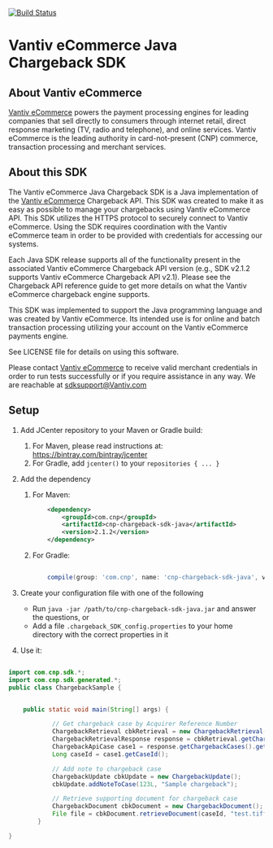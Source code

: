 [![Build Status](https://travis-ci.org/Vantiv/cnp-chargeback-sdk-java.svg?branch=2.x)](https://travis-ci.org/Vantiv/cnp-chargeback-sdk-java)

Vantiv eCommerce Java Chargeback SDK
=====================

About Vantiv eCommerce
------------
[Vantiv eCommerce](https://developer.vantiv.com/community/ecommerce) powers the payment processing engines for leading companies that sell directly to consumers through  internet retail, direct response marketing (TV, radio and telephone), and online services. Vantiv eCommerce is the leading authority in card-not-present (CNP) commerce, transaction processing and merchant services.


About this SDK
--------------
The Vantiv eCommerce Java Chargeback SDK is a Java implementation of the [Vantiv eCommerce](https://developer.vantiv.com/community/ecommerce) Chargeback API. This SDK was created to make it as easy as possible to manage your chargebacks using Vantiv eCommerce API. This SDK utilizes the HTTPS protocol to securely connect to Vantiv eCommerce. Using the SDK requires coordination with the Vantiv eCommerce team in order to be provided with credentials for accessing our systems.

Each Java SDK release supports all of the functionality present in the associated Vantiv eCommerce Chargeback API version (e.g., SDK v2.1.2 supports Vantiv eCommerce Chargeback API v2.1). Please see the Chargeback API reference guide to get more details on what the Vantiv eCommerce chargeback engine supports.

This SDK was implemented to support the Java programming language and was created by Vantiv eCommerce. Its intended use is for online and batch transaction processing utilizing your account on the Vantiv eCommerce payments engine.

See LICENSE file for details on using this software.

Please contact [Vantiv eCommerce](https://developer.vantiv.com/community/ecommerce) to receive valid merchant credentials in order to run tests successfully or if you require assistance in any way.  We are reachable at sdksupport@Vantiv.com

Setup
-----

1. Add JCenter repository to your Maven or Gradle build:
	1. For Maven, please read instructions at: https://bintray.com/bintray/jcenter
	2. For Gradle, add `jcenter()` to your `repositories { ... }`
2. Add the dependency
    1. For Maven:
        ```xml
            <dependency>
                <groupId>com.cnp</groupId>
                <artifactId>cnp-chargeback-sdk-java</artifactId>
                <version>2.1.2</version>
            </dependency>
        ```

    2. For Gradle:
        ```groovy

            compile(group: 'com.cnp', name: 'cnp-chargeback-sdk-java', version: '2.1.2')

        ```
        
3. Create your configuration file with one of the following
    * Run `java -jar /path/to/cnp-chargeback-sdk-java.jar` and answer the questions, or
    * Add a file `.chargeback_SDK_config.properties` to your home directory with the correct properties in it
4. Use it:

```java

import com.cnp.sdk.*;
import com.cnp.sdk.generated.*;
public class ChargebackSample {


	public static void main(String[] args) {

        	// Get chargeback case by Acquirer Reference Number
        	ChargebackRetrieval cbkRetrieval = new ChargebackRetrieval();
        	ChargebackRetrievalResponse response = cbkRetrieval.getChargebacksByARN("000000000");
        	ChargebackApiCase case1 = response.getChargebackCases().get(0);
        	Long caseId = case1.getCaseId();

        	// Add note to chargeback case
        	ChargebackUpdate cbkUpdate = new ChargebackUpdate();
        	cbkUpdate.addNoteToCase(123L, "Sample chargeback");

        	// Retrieve supporting document for chargeback case
        	ChargebackDocument cbkDocument = new ChargebackDocument();
        	File file = cbkDocument.retrieveDocument(caseId, "test.tiff", "documents/test.tiff");
    	}

}
```
